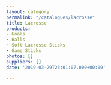 ```yaml
---
layout: category
permalink: "/catalogues/lacrosse"
title: Lacrosse
products:
- Goals
- Balls
- Soft Lacrosse Sticks
- Game Sticks
photos: []
suppliers: []
date: '2019-03-29T23:01:07.000+00:00'

---
```

